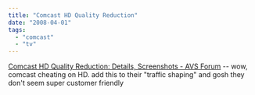 ```yaml
---
title: "Comcast HD Quality Reduction"
date: "2008-04-01"
tags: 
  - "comcast"
  - "tv"
---
```


[Comcast HD Quality Reduction: Details, Screenshots - AVS Forum](http://www.avsforum.com/avs-vb/showthread.php?t=1008271) -- wow, comcast cheating on HD. add this to their "traffic shaping" and gosh they don't seem super customer friendly
